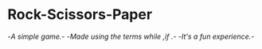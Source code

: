 # Rock-Scissors-Paper
-*A simple game.*-
-*Made using the terms while ,if .*- 
-*It's a fun experience.*-
